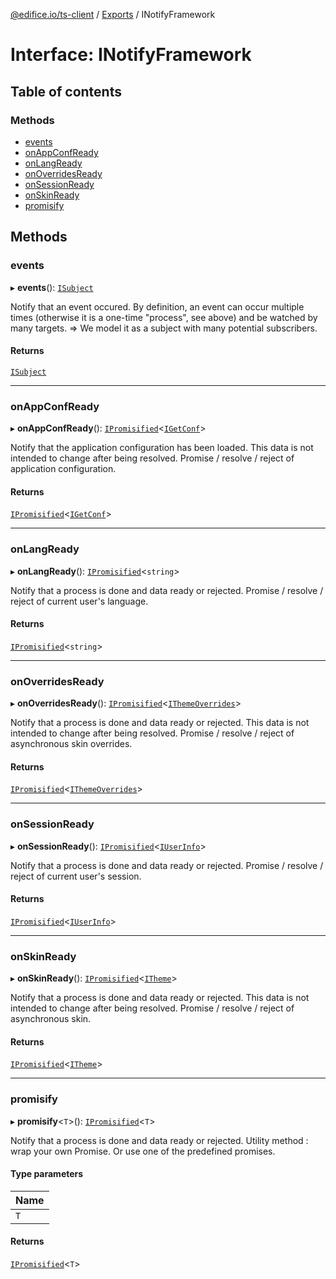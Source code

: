 [@edifice.io/ts-client](../README.md) / [Exports](../modules.md) / INotifyFramework

# Interface: INotifyFramework

## Table of contents

### Methods

- [events](INotifyFramework.md#events)
- [onAppConfReady](INotifyFramework.md#onappconfready)
- [onLangReady](INotifyFramework.md#onlangready)
- [onOverridesReady](INotifyFramework.md#onoverridesready)
- [onSessionReady](INotifyFramework.md#onsessionready)
- [onSkinReady](INotifyFramework.md#onskinready)
- [promisify](INotifyFramework.md#promisify)

## Methods

### events

▸ **events**(): [`ISubject`](ISubject.md)

Notify that an event occured.
By definition, an event can occur multiple times (otherwise it is a one-time "process", see above) and be watched by many targets.
=> We model it as a subject with many potential subscribers.

#### Returns

[`ISubject`](ISubject.md)

___

### onAppConfReady

▸ **onAppConfReady**(): [`IPromisified`](IPromisified.md)\<[`IGetConf`](IGetConf.md)\>

Notify that the application configuration has been loaded.
This data is not intended to change after being resolved.
Promise / resolve / reject of application configuration.

#### Returns

[`IPromisified`](IPromisified.md)\<[`IGetConf`](IGetConf.md)\>

___

### onLangReady

▸ **onLangReady**(): [`IPromisified`](IPromisified.md)\<`string`\>

Notify that a process is done and data ready or rejected.
Promise / resolve / reject of current user's language.

#### Returns

[`IPromisified`](IPromisified.md)\<`string`\>

___

### onOverridesReady

▸ **onOverridesReady**(): [`IPromisified`](IPromisified.md)\<[`IThemeOverrides`](../modules.md#ithemeoverrides)\>

Notify that a process is done and data ready or rejected.
This data is not intended to change after being resolved.
Promise / resolve / reject of asynchronous skin overrides.

#### Returns

[`IPromisified`](IPromisified.md)\<[`IThemeOverrides`](../modules.md#ithemeoverrides)\>

___

### onSessionReady

▸ **onSessionReady**(): [`IPromisified`](IPromisified.md)\<[`IUserInfo`](IUserInfo.md)\>

Notify that a process is done and data ready or rejected.
Promise / resolve / reject of current user's session.

#### Returns

[`IPromisified`](IPromisified.md)\<[`IUserInfo`](IUserInfo.md)\>

___

### onSkinReady

▸ **onSkinReady**(): [`IPromisified`](IPromisified.md)\<[`ITheme`](ITheme.md)\>

Notify that a process is done and data ready or rejected.
This data is not intended to change after being resolved.
Promise / resolve / reject of asynchronous skin.

#### Returns

[`IPromisified`](IPromisified.md)\<[`ITheme`](ITheme.md)\>

___

### promisify

▸ **promisify**\<`T`\>(): [`IPromisified`](IPromisified.md)\<`T`\>

Notify that a process is done and data ready or rejected.
Utility method : wrap your own Promise.
Or use one of the predefined promises.

#### Type parameters

| Name |
| :------ |
| `T` |

#### Returns

[`IPromisified`](IPromisified.md)\<`T`\>
